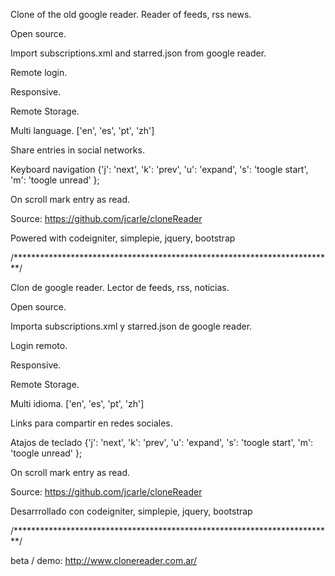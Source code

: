 Clone of the old google reader. Reader of feeds, rss news.

Open source.

Import subscriptions.xml and starred.json from google reader.

Remote login.

Responsive.

Remote Storage.

Multi language. ['en', 'es', 'pt', 'zh']

Share entries in social networks.

Keyboard navigation {'j': 'next', 'k': 'prev', 'u': 'expand', 's': 'toogle start', 'm': 'toogle unread' };

On scroll mark entry as read.

Source: https://github.com/jcarle/cloneReader

Powered with codeigniter, simplepie, jquery, bootstrap 


/*************************************************************************/

Clon de google reader. Lector de feeds, rss, noticias.

Open source.

Importa subscriptions.xml y starred.json de google reader.

Login remoto.

Responsive.

Remote Storage.

Multi idioma. ['en', 'es', 'pt', 'zh']

Links para compartir en redes sociales.

Atajos de teclado  {'j': 'next', 'k': 'prev', 'u': 'expand', 's': 'toogle start', 'm': 'toogle unread' };

On scroll mark entry as read.

Source: https://github.com/jcarle/cloneReader


Desarrrollado con codeigniter, simplepie, jquery, bootstrap

/*************************************************************************/

beta / demo: http://www.clonereader.com.ar/
